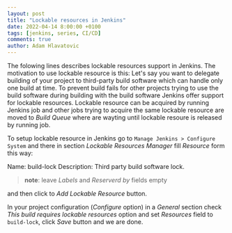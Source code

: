 ```yaml
---
layout: post
title: "Lockable resources in Jenkins"
date: 2022-04-14 8:00:00 +0100
tags: [jenkins, series, CI/CD]
comments: true
author: Adam Hlavatovic
---
```


The folowing lines describes lockable resources support in Jenkins. The motivation to use lockable resource is this: Let's say you want to delegate building of your project to third-party build software which can handle only one build at time. To prevent build fails for other projects trying to use the build software during building with the build software Jenkins offer support for lockable resources. Lockable resource can be acquired by running Jenkins job and other jobs trying to acquire the same lockable resource are moved to *Build Queue* where are wayting until lockable resoure is released by running job.

To setup lockable resource in Jenkins go to `Manage Jenkins > Configure System` and there in section *Lockable Resources Manager* fill *Resource* form this way:

Name: build-lock
Description: Third party build software lock.

> **note**: leave *Labels* and *Reserverd by* fields empty

and then click to *Add Lockable Resource* button.

In your project configuration (*Configure* option) in a *General* section check *This build requires lockable resources* option and set *Resources* field to `build-lock`, click *Save* button and we are done.
